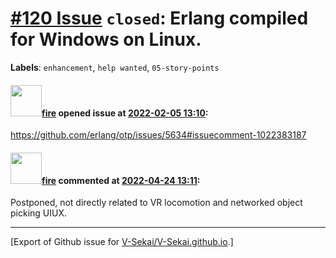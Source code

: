 # [\#120 Issue](https://github.com/V-Sekai/V-Sekai.github.io/issues/120) `closed`: Erlang compiled for Windows on Linux.
**Labels**: `enhancement`, `help wanted`, `05-story-points`


#### <img src="https://avatars.githubusercontent.com/u/32321?u=c2e06a3d2b49a467aa907e54aa259516440267cc&v=4" width="50">[fire](https://github.com/fire) opened issue at [2022-02-05 13:10](https://github.com/V-Sekai/V-Sekai.github.io/issues/120):

https://github.com/erlang/otp/issues/5634#issuecomment-1022383187

#### <img src="https://avatars.githubusercontent.com/u/32321?u=c2e06a3d2b49a467aa907e54aa259516440267cc&v=4" width="50">[fire](https://github.com/fire) commented at [2022-04-24 13:11](https://github.com/V-Sekai/V-Sekai.github.io/issues/120#issuecomment-1107839266):

Postponed, not directly related to VR locomotion and networked object picking UIUX.


-------------------------------------------------------------------------------



[Export of Github issue for [V-Sekai/V-Sekai.github.io](https://github.com/V-Sekai/V-Sekai.github.io).]
